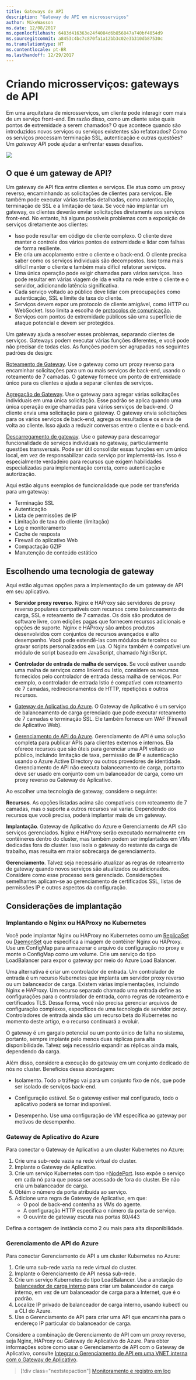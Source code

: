 ```yaml
---
title: Gateways de API
description: "Gateway de API em microsserviços"
author: MikeWasson
ms.date: 12/08/2017
ms.openlocfilehash: 6483d416363e24f4084d6b856847a740bf4054d9
ms.sourcegitcommit: a8453c4bc7c870fa1a12bb3c02e3b310db87530c
ms.translationtype: HT
ms.contentlocale: pt-BR
ms.lasthandoff: 12/29/2017
---
```

# <a name="designing-microservices-api-gateways"></a>Criando microsserviços: gateways de API

Em uma arquitetura de microsserviços, um cliente pode interagir com mais de um serviço front-end. Em razão disso, como um cliente sabe quais pontos de extremidade a serem chamados? O que acontece quando são introduzidos novos serviços ou serviços existentes são refatorados? Como os serviços processam terminação SSL, autenticação e outras questões? Um *gateway API* pode ajudar a enfrentar esses desafios. 

![](./images/gateway.png)

## <a name="what-is-an-api-gateway"></a>O que é um gateway de API?

Um gateway de API fica entre clientes e serviços. Ele atua como um proxy reverso, encaminhando as solicitações de clientes para serviços. Ele também pode executar várias tarefas detalhadas, como autenticação, terminação de SSL e a limitação de taxa. Se você não implantar um gateway, os clientes deverão enviar solicitações diretamente aos serviços front-end. No entanto, há alguns possíveis problemas com a exposição de serviços diretamente aos clientes:

- Isso pode resultar em código de cliente complexo. O cliente deve manter o controle dos vários pontos de extremidade e lidar com falhas de forma resiliente. 
- Ele cria um acoplamento entre o cliente e o back-end. O cliente precisa saber como os serviços individuais são decompostos. Isso torna mais difícil manter o cliente e também mais difícil refatorar serviços.
- Uma única operação pode exigir chamadas para vários serviços. Isso pode resultar em várias viagem de ida e volta na rede entre o cliente e o servidor, adicionando latência significativa. 
- Cada serviço voltado ao público deve lidar com preocupações como autenticação, SSL e limite de taxa do cliente. 
- Serviços devem expor um protocolo de cliente amigável, como HTTP ou WebSocket. Isso limita a escolha de [protocolos de comunicação](./interservice-communication.md). 
- Serviços com pontos de extremidade públicos são uma superfície de ataque potencial e devem ser protegidos.

Um gateway ajuda a resolver esses problemas, separando clientes de serviços. Gateways podem executar várias funções diferentes, e você pode não precisar de todas elas. As funções podem ser agrupadas nos seguintes padrões de design:

[Roteamento de Gateway](../patterns/gateway-routing.md). Use o gateway como um proxy reverso para encaminhar solicitações para um ou mais serviços de back-end, usando o roteamento de 7 camadas. O gateway fornece um ponto de extremidade único para os clientes e ajuda a separar clientes de serviços. 

[Agregação de Gateway](../patterns/gateway-aggregation.md). Use o gateway para agregar várias solicitações individuais em uma única solicitação. Esse padrão se aplica quando uma única operação exige chamadas para vários serviços de back-end. O cliente envia uma solicitação para o gateway. O gateway envia solicitações para os vários serviços de back-end, agrega os resultados e os envia de volta ao cliente. Isso ajuda a reduzir conversas entre o cliente e o back-end. 

[Descarregamento de gateway](../patterns/gateway-offloading.md). Use o gateway para descarregar funcionalidade de serviços individuais no gateway, particularmente questões transversais. Pode ser útil consolidar essas funções em um único local, em vez de responsabilizar cada serviço por implementá-las. Isso é especialmente verdadeiro para recursos que exigem habilidades especializadas para implementação correta, como autenticação e autorização. 

Aqui estão alguns exemplos de funcionalidade que pode ser transferida para um gateway:

- Terminação SSL
- Autenticação
- Lista de permissões de IP
- Limitação de taxa do cliente (limitação)
- Log e monitoramento
- Cache de resposta
- Firewall do aplicativo Web
- Compactação GZIP
- Manutenção de conteúdo estático

## <a name="choosing-a-gateway-technology"></a>Escolhendo uma tecnologia de gateway

Aqui estão algumas opções para a implementação de um gateway de API em seu aplicativo.

- **Servidor proxy reverso**. Nginx e HAProxy são servidores de proxy reverso populares compatíveis com recursos como balanceamento de carga, SSL e roteamento de 7 camadas. Os dois são produtos de software livre, com edições pagas que fornecem recursos adicionais e opções de suporte. Nginx e HAProxy são ambos produtos desenvolvidos com conjuntos de recursos avançados e alto desempenho. Você pode estendê-las com módulos de terceiros ou gravar scripts personalizados em Lua. O Nginx também é compatível um módulo de script baseado em JavaScript, chamado NginScript.

- **Controlador de entrada de malha de serviços**. Se você estiver usando uma malha de serviços como linkerd ou Istio, considere os recursos fornecidos pelo controlador de entrada dessa malha de serviços. Por exemplo, o controlador de entrada Istio é compatível com roteamento de 7 camadas, redirecionamentos de HTTP, repetições e outros recursos. 

- [Gateway de Aplicativo do Azure](/azure/application-gateway/). O Gateway de Aplicativo é um serviço de balanceamento de carga gerenciado que pode executar roteamento de 7 camadas e terminação SSL. Ele também fornece um WAF (Firewall de Aplicativo Web).

- [Gerenciamento de API do Azure](/azure/api-management/). Gerenciamento de API é uma solução completa para publicar APIs para clientes externos e internos. Ela oferece recursos que são úteis para gerenciar uma API voltado ao público, incluindo limitação de taxa, permissão de IP e autenticação usando o Azure Active Directory ou outros provedores de identidade. Gerenciamento de API não executa balanceamento de carga, portanto deve ser usado em conjunto com um balanceador de carga, como um proxy reverso ou Gateway de Aplicativo.

Ao escolher uma tecnologia de gateway, considere o seguinte:

**Recursos**. As opções listadas acima são compatíveis com roteamento de 7 camadas, mas o suporte a outros recursos vai variar. Dependendo dos recursos que você precisa, poderá implantar mais de um gateway. 

**Implantação**. Gateway de Aplicativo do Azure e Gerenciamento de API são serviços gerenciados. Nginx e HAProxy serão executado normalmente em contêineres dentro do cluster, mas também podem ser implantados em VMs dedicadas fora do cluster. Isso isola o gateway do restante da carga de trabalho, mas resulta em maior sobrecarga de gerenciamento.

**Gerenciamento**. Talvez seja necessário atualizar as regras de roteamento de gateway quando novos serviços são atualizados ou adicionados. Considere como esse processo será gerenciado. Considerações semelhantes aplicam-se ao gerenciamento de certificados SSL, listas de permissões IP e outros aspectos da configuração.

## <a name="deployment-considerations"></a>Considerações de implantação

### <a name="deploying-nginx-or-haproxy-to-kubernetes"></a>Implantando o Nginx ou HAProxy no Kubernetes

Você pode implantar Nginx ou HAProxy no Kubernetes como um [ReplicaSet](https://kubernetes.io/docs/concepts/workloads/controllers/replicaset/) ou [DaemonSet](https://kubernetes.io/docs/concepts/workloads/controllers/daemonset/) que especifica a imagem de contêiner Nginx ou HAProxy. Use um ConfigMap para armazenar o arquivo de configuração no proxy e monte o ConfigMap como um volume. Crie um serviço do tipo LoadBalancer para expor o gateway por meio do Azure Load Balancer. 

<!-- - Configure a readiness probe that serves a static file from the gateway (rather than routing to another service). -->

Uma alternativa é criar um controlador de entrada. Um controlador de entrada é um recurso Kubernetes que implanta um servidor proxy reverso ou um balanceador de carga. Existem várias implementações, incluindo Nginx e HAProxy. Um recurso separado chamado uma entrada define as configurações para o controlador de entrada, como regras de roteamento e certificados TLS. Dessa forma, você não precisa gerenciar arquivos de configuração complexos, específicos de uma tecnologia de servidor proxy. Controladores de entrada ainda são um recurso beta do Kubernetes no momento deste artigo, e o recurso continuará a evoluir.

O gateway é um gargalo potencial ou um ponto único de falha no sistema, portanto, sempre implante pelo menos duas réplicas para alta disponibilidade. Talvez seja necessário expandir as réplicas ainda mais, dependendo da carga. 

Além disso, considere a execução do gateway em um conjunto dedicado de nós no cluster. Benefícios dessa abordagem:

- Isolamento. Todo o tráfego vai para um conjunto fixo de nós, que pode ser isolado de serviços back-end.

- Configuração estável. Se o gateway estiver mal configurado, todo o aplicativo poderá se tornar indisponível. 

- Desempenho. Use uma configuração de VM específica ao gateway por motivos de desempenho.

<!-- - Load balancing. You can configure the external load balancer so that requests always go to a gateway node. That can save a network hop, which would otherwise happen whenever a request lands on a node that isn't running a gateway pod. This consideration applies mainly to large clusters, where the gateway runs on a relatively small fraction of the total nodes. In Azure Container Service (ACS), this approach currently requires [ACS Engine](https://github.com/Azure/acs-engine)) which allows you to create multiple agent pools. Then you can deploy the gateway as a DaemonSet to the front-end pool. -->

### <a name="azure-application-gateway"></a>Gateway de Aplicativo do Azure

Para conectar o Gateway de Aplicativo a um cluster Kubernetes no Azure:

1. Crie uma sub-rede vazia na rede virtual do cluster.
2. Implante o Gateway de Aplicativo.
3. Crie um serviço Kubernetes com tipo =[NodePort](https://kubernetes.io/docs/concepts/services-networking/service/#type-nodeport). Isso expõe o serviço em cada nó para que possa ser acessado de fora do cluster. Ele não cria um balanceador de carga.
5. Obtém o número da porta atribuída ao serviço.
6. Adicione uma regra de Gateway de Aplicativo, em que:
    - O pool de back-end contenha as VMs do agente.
    - A configuração HTTP especifica o número da porta de serviço.
    - O ouvinte de gateway escuta nas portas 80/443
    
Defina a contagem de instância como 2 ou mais para alta disponibilidade.

### <a name="azure-api-management"></a>Gerenciamento de API do Azure 

Para conectar Gerenciamento de API a um cluster Kubernetes no Azure:

1. Crie uma sub-rede vazia na rede virtual do cluster.
2. Implante o Gerenciamento de API nessa sub-rede.
3. Crie um serviço Kubernetes do tipo LoadBalancer. Use a anotação do [balanceador de carga interno](https://kubernetes.io/docs/concepts/services-networking/service/#internal-load-balancer) para criar um balanceador de carga interno, em vez de um balanceador de carga para a Internet, que é o padrão.
4. Localize IP privado de balanceador de carga interno, usando kubectl ou a CLI do Azure.
5. Use o Gerenciamento de API para criar uma API que encaminha para o endereço IP particular do balanceador de carga.

Considere a combinação de Gerenciamento de API com um proxy reverso, seja Nginx, HAProxy ou Gateway de Aplicativo do Azure. Para obter informações sobre como usar o Gerenciamento de API com o Gateway de Aplicativo, consulte [Integrar o Gerenciamento de API em uma VNET interna com o Gateway de Aplicativo](/azure/api-management/api-management-howto-integrate-internal-vnet-appgateway).

> [!div class="nextstepaction"]
> [Monitoramento e registro em log](./logging-monitoring.md)
